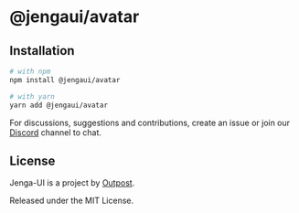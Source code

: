 # @jengaui/avatar

## Installation

```sh
# with npm
npm install @jengaui/avatar

# with yarn
yarn add @jengaui/avatar
```

For discussions, suggestions and contributions, create an issue or join our [Discord](https://discord.gg/sHnHPnAPZj) channel to chat.

## License

Jenga-UI is a project by [Outpost](https://outpost.run).

Released under the MIT License.
